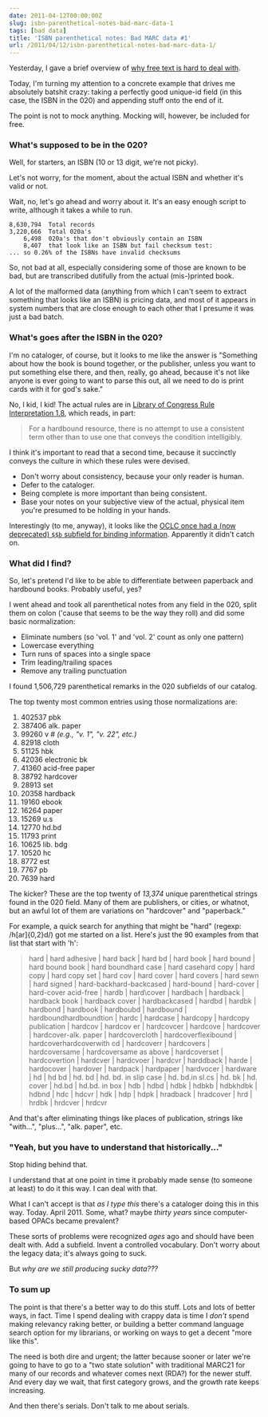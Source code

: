 ```yaml
---
date: 2011-04-12T00:00:00Z
slug: isbn-parenthetical-notes-bad-marc-data-1
tags: [bad data]
title: 'ISBN parenthetical notes: Bad MARC data #1'
url: /2011/04/12/isbn-parenthetical-notes-bad-marc-data-1/
---
```


Yesterday, I gave a brief overview of [why free text is hard to deal with](http://robotlibrarian.billdueber.com/why-programmers-hate-free-text-in-marc-records/).

Today, I'm turning my attention to a concrete example that drives me absolutely batshit crazy: taking a perfectly good unique-id field (in this case, the ISBN in the 020) and appending stuff onto the end of it.

The point is not to mock anything. Mocking will, however, be included for free.

### What's supposed to be in the 020?

Well, for starters, an ISBN (10 or 13 digit, we're not picky).

Let's not worry, for the moment, about the actual ISBN and whether it's valid or not.

Wait, no, let's go ahead and worry about it. It's an easy enough script to write, although it takes a while to run.

    8,630,794  Total records
    3,220,666  Total 020a's
        6,498  020a's that don't obviously contain an ISBN
        8,407  that look like an ISBN but fail checksum test:
    ... so 0.26% of the ISBNs have invalid checksums

So, not bad at all, especially considering some of those are known to be bad, but are transcribed dutifully from the actual (mis-)printed book.

A lot of the malformed data (anything from which I can't seem to extract something that looks like an ISBN) is pricing data, and most of it appears in system numbers that are close enough to each other that I presume it was just a bad batch.

### What's goes after the ISBN in the 020?

I'm no cataloger, of course, but it looks to me like the answer is "Something about how the book is bound together, or the publisher, unless you want to put something else there, and then, really, go ahead, because it's not like anyone is ever going to want to parse this out, all we need to do is print cards with it for god's sake."

No, I kid, I kid! The actual rules are in [Library of Congress Rule Interpretation 1.8](http://sites.google.com/site/opencatalogingrules/aacr2-chapter-1/1-8-standard-number-and-terms-of-availability-area), which reads, in part:

> For a hardbound resource, there is no attempt to use a consistent term other than to use one that conveys the condition intelligibly.

I think it's important to read that a second time, because it succinctly conveys the culture in which these rules were devised.

* Don't worry about consistency, because your only reader is human.
* Defer to the cataloger.
* Being complete is more important than being consistent.
* Base your notes on your subjective view of the actual, physical item you're presumed to be holding in your hands.

Interestingly (to me, anyway), it looks like the [OCLC once had a (now deprecated) `$$b` subfield for binding information](http://www.oclc.org/bibformats/en/0xx/020.shtm). Apparently it didn't catch on.

### What did I find?

So, let's pretend I'd like to be able to differentiate between paperback and hardbound books. Probably useful, yes?

I went ahead and took all parenthetical notes from any field in the 020, split them on colon ('cause that seems to be the way they roll) and did some basic normalization:

* Eliminate numbers (so 'vol. 1' and 'vol. 2' count as only one pattern)
* Lowercase everything
* Turn runs of spaces into a single space
* Trim leading/trailing spaces
* Remove any trailing punctuation

I found 1,506,729 parenthetical remarks in the 020 subfields of our catalog.

The top twenty most common entries using those normalizations are:

1. 402537 pbk
2. 387406 alk. paper
3.  99260 v  # _(e.g., "v. 1", "v. 22", etc.)_
4.  82918 cloth
5.  51125 hbk
6.  42036 electronic bk
7.  41360 acid-free paper
8.  38792 hardcover
9.  28913 set
10.  20358 hardback
11.  19160 ebook
12.  16264 paper
13.  15269 u.s
14.  12770 hd.bd
15.  11793 print
16.  10625 lib. bdg
17.  10520 hc
18.   8772 est
19.   7767 pb
20.   7639 hard

The kicker? These are the top twenty of _13,374_ unique parenthetical strings found in the 020 field. Many of them are publishers, or cities, or whatnot, but an awful lot of them are variations on "hardcover" and "paperback."

For example, a quick search for anything that might be "hard" (regexp: /h[ar]{0,2}d/) got me started on a list. Here's just the 90 examples from that list that start with 'h':

> hard \| hard adhesive \| hard back \| hard bd \| hard book \| hard bound \| hard bound book \| hard boundhard case \| hard casehard copy \| hard copy \| hard copy set \| hard cov \| hard cover \| hard covers \| hard sewn \| hard signed \| hard-backhard-backcased \| hard-bound \| hard-cover \| hard-cover acid-free \| hardb \| hard\cover \| hardbach \| hardback \| hardback book \| hardback cover \|  hardbackcased \| hardbd \| hardbk \| hardbond \| hardbook \| hardboubd \| hardbound \| hardboundhardboundtion \| hardc \| hardcase \| hardcopy \| hardcopy publication \| hardcov \| hardcov er \| hardcovcer \| hardcove \| hardcover \| hardcover-alk. paper \| hardcovercloth \| hardcoverflexibound \| hardcoverhardcoverwith cd \| hardcoverr \| hardcovers \| hardcoversame \| hardcoversame as above \| hardcoverset \| hardcovertion \| hardcver \| hardcvoer \| hardcvr \| harddback \| harde \| hardocover \| hardover \| hardpack \| hardpaper \| hardvocer \| hardware \| hd \| hd bd \| hd. bd \| hd. bd. in slip case \| hd. bd.in sl.cs \| hd. bk \| hd. cover \| hd.bd \| hd.bd. in box \| hdb \| hdbd \| hdbk \| hdbkb \| hdbkhdbk \| hdbnd \| hdc \| hdcvr \| hdk \| hdp \| hdpk \| hradback \| hradcover \| hrd \| hrdbk \| hrdcver \| hrdcvr

And that's after eliminating things like places of publication, strings like  "with...", "plus...", "alk. paper", etc.

### "Yeah, but you have to understand that historically..."

Stop hiding behind that.

I understand that at one point in time it probably made sense (to someone at least) to do it this way. I can deal with that.

What I can't accept is that _as I type this_ there's a cataloger doing this in this way. Today. April 2011. Some, what? maybe _thirty years_ since computer-based OPACs became prevalent?

These sorts of problems were recognized _ages_ ago and should have been dealt with. Add a subfield. Invent a controlled vocabulary. Don't worry about the legacy data; it's always going to suck.

But _why are we still producing sucky data???_

### To sum up

The point is that there's a better way to do this stuff. Lots and lots of better ways, in fact. Time I spend dealing with crappy data is time I _don't_ spend making relevancy raking better, or building a better command language search option for my librarians, or working on ways to get a decent "more like this".

The need is both dire and urgent; the latter because sooner or later we're going to have to go to a "two state solution" with traditional MARC21 for many of our records and whatever comes next (RDA?) for the newer stuff. And every day we wait, that first category grows, and the growth rate keeps increasing.

And then there's serials. Don't talk to me about serials.
